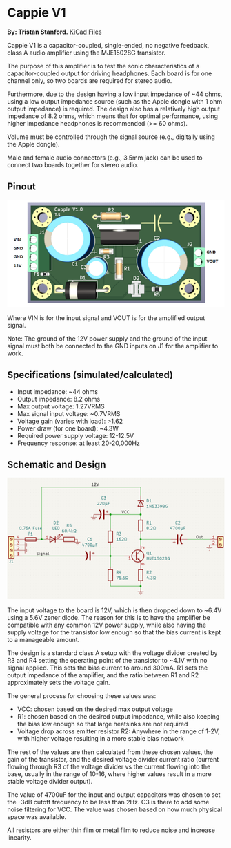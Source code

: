 # Cappie V1

**By: Tristan Stanford.** [KiCad Files](tristan/Amp1Project%20-%20Tristan%20Stanford.zip)

Cappie V1 is a capacitor-coupled, single-ended, no negative feedback, class A audio amplifier using the MJE15028G transistor.

The purpose of this amplifier is to test the sonic characteristics of a capacitor-coupled output for driving headphones. Each board is for one channel only, so two boards are required for stereo audio.

Furthermore, due to the design having a low input impedance of ~44 ohms, using a low output impedance source (such as the Apple dongle with 1 ohm output impedance) is required. The design also has a relatively high output impedance of 8.2 ohms, which means that for optimal performance, using higher impedance headphones is recommended (>= 60 ohms).

Volume must be controlled through the signal source (e.g., digitally using the Apple dongle).

Male and female audio connectors (e.g., 3.5mm jack) can be used to connect two boards together for stereo audio.

## Pinout

![img](tristan/1.png)

Where VIN is for the input signal and VOUT is for the amplified output signal.

Note: The ground of the 12V power supply and the ground of the input signal must both be connected to the GND inputs on J1 for the amplifier to work.

## Specifications (simulated/calculated)

- Input impedance: ~44 ohms
- Output impedance: 8.2 ohms
- Max output voltage: 1.27VRMS
- Max signal input voltage: ~0.7VRMS
- Voltage gain (varies with load): >1.62
- Power draw (for one board): ~4.3W
- Required power supply voltage: 12-12.5V
- Frequency response: at least 20-20,000Hz

## Schematic and Design

![img](tristan/2.png)

The input voltage to the board is 12V, which is then dropped down to ~6.4V using a 5.6V zener diode. The reason for this is to have the amplifier be compatible with any common 12V power supply, while also having the supply voltage for the transistor low enough so that the bias current is kept to a manageable amount.

The design is a standard class A setup with the voltage divider created by R3 and R4 setting the operating point of the transistor to ~4.1V with no signal applied. This sets the bias current to around 300mA. R1 sets the output impedance of the amplifier, and the ratio between R1 and R2 approximately sets the voltage gain.

The general process for choosing these values was:

- VCC: chosen based on the desired max output voltage
- R1: chosen based on the desired output impedance, while also keeping the bias low enough so that large heatsinks are not required
- Voltage drop across emitter resistor R2: Anywhere in the range of 1-2V, with higher voltage resulting in a more stable bias network

The rest of the values are then calculated from these chosen values, the gain of the transistor, and the desired voltage divider current ratio (current flowing through R3 of the voltage divider vs the current flowing into the base, usually in the range of 10-16, where higher values result in a more stable voltage divider output).

The value of 4700uF for the input and output capacitors was chosen to set the -3dB cutoff frequency to be less than 2Hz. C3 is there to add some noise filtering for VCC. The value was chosen based on how much physical space was available.

All resistors are either thin film or metal film to reduce noise and increase linearity.
